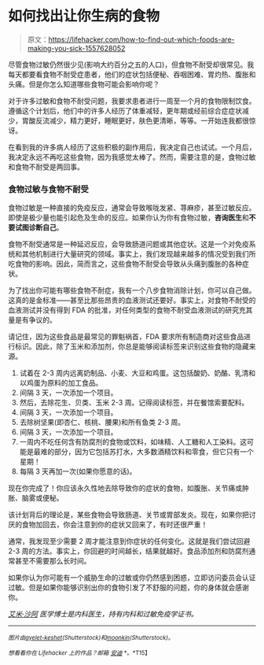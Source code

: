 # 如何找出让你生病的食物

> 原文：<https://lifehacker.com/how-to-find-out-which-foods-are-making-you-sick-1557628052>

尽管食物过敏仍然很少见(影响大约百分之五的人口)，但食物不耐受却很常见。我每天都要看食物不耐受症患者，他们的症状包括便秘、吞咽困难、胃灼热、腹胀和头痛。但是你怎么知道哪些食物可能会影响你呢？



对于许多过敏和食物不耐受问题，我要求患者进行一周至一个月的食物限制饮食。遵循这个计划后，他们中的许多人经历了体重减轻，更年期或经前综合症症状减少，胃酸反流减少，精力更好，睡眠更好，肤色更清晰，等等。一开始连我都很惊讶。

在看到我的许多病人经历了这些积极的副作用后，我决定自己也试试。一个月后，我决定永远不再吃这些食物，因为我感觉太棒了。然而，需要注意的是，食物过敏和食物不耐受是两回事。

### 食物过敏与食物不耐受

食物过敏是一种直接的免疫反应，通常会导致喉咙发紧、荨麻疹，甚至过敏反应。即使是极少量也能引起危及生命的反应。如果你认为你有食物过敏，**咨询医生**和**不要试图诊断自己**。

食物不耐受通常是一种延迟反应，会导致肠道问题或其他症状。这是一个对免疫系统和其他机制进行大量研究的领域。事实上，我们发现越来越多的情况受到我们所吃食物的影响。因此，简而言之，这些食物不耐受会导致从头痛到腹胀的各种症状。

为了找出你可能有哪些食物不耐症，我有一个八步食物消除计划，你可以自己做。这真的是金标准——甚至比那些昂贵的血液测试还要好。事实上，对食物不耐受的血液测试并没有得到 FDA 的批准，对任何类型的食物不耐受血液测试的研究充其量是有争议的。

请记住，因为这些食品是最常见的罪魁祸首，FDA 要求所有制造商对这些食品进行标识。因此，除了玉米和添加剂，你总是能够阅读标签来识别这些食物的隐藏来源。

1.  试着在 2-3 周内远离奶制品、小麦、大豆和鸡蛋。这包括酸奶、奶酪、乳清和以鸡蛋为原料的加工食品。
2.  间隔 3 天，一次添加一个项目。
3.  然后，去除花生、贝类、玉米 2-3 周。记得阅读标签，并在餐馆索要配料。
4.  间隔 3 天，一次添加一个项目。
5.  去除树坚果(即杏仁、核桃、腰果)和所有鱼类 2-3 周。
6.  间隔 3 天，一次添加一个项目。
7.  一周内不吃任何含有防腐剂的食物或饮料，如味精、人工糖和人工染料。这可能是最难的部分，因为它包括苏打水，大多数酒精饮料和零食，但它只有一个星期！
8.  每隔 3 天再加一次(如果你愿意的话)。

现在你完成了！你应该永久性地去除导致你的症状的食物，如腹胀、关节痛或肿胀、脑雾或便秘。

该计划背后的理论是，某些食物会导致肠道、关节或胃部发炎。现在，如果你把讨厌的食物加回去，你会注意到你的症状又回来了，有时还很严重！

通常，我发现至少需要 2 周才能注意到你症状的任何变化。这就是我们尝试回避 2-3 周的方法。事实上，你回避的时间越长，结果就越好。食品添加剂和防腐剂通常甚至不需要那么长时间。

如果你认为你可能有一个威胁生命的过敏或你仍然感到困惑，立即访问委员会认证过敏。但是如果你能够识别出你的食物引发了不舒服的问题，你的身体就会感谢你。

[*艾米·沙阿*](http://amyshahmd.com/) *医学博士是内科医生，持有内科和过敏免疫学证书。*

* * *

<small>*图片由*</small>[<small>*ayelet-keshet*</small>](http://www.shutterstock.com/pic.mhtml?id=147340190&src=id)<small>*(Shutterstock)和*</small>[<small>*moonkin*</small>](http://www.shutterstock.com/pic.mhtml?id=127241483&src=id)<small>*(Shutterstock)。*</small>

<small>*想看看你在 Lifehacker 上的作品？邮箱*</small> [<small>*安迪*</small>](mailto:andy@lifehacker.com) <small>*。*T15】</small>
